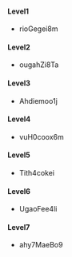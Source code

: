 #### Level1
* rioGegei8m

#### Level2
* ougahZi8Ta

#### Level3
* Ahdiemoo1j

#### Level4
* vuH0coox6m

#### Level5
* Tith4cokei

#### Level6
* UgaoFee4li

#### Level7
* ahy7MaeBo9
